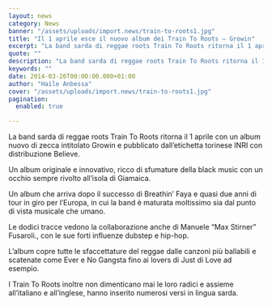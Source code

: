 ```yaml
---
layout: news
category: News
banner: "/assets/uploads/import.news/train-to-roots1.jpg"
title: "Il 1 aprile esce il nuovo album dei Train To Roots – Growin"
excerpt: "La band sarda di reggae roots Train To Roots ritorna il 1 aprile con un album nuovo di zecca intitolato Growin e pubblicato dall’etichetta torinese INRI con distribuzione Believe. Un album originale e innovativo, ricco di sfumature della black music con un occhio sempre rivolto all’isola di Giamaica. Un album che arriva dopo il successo [&hellip"
quote: ""
description: "La band sarda di reggae roots Train To Roots ritorna il 1 aprile con un album nuovo di zecca intitolato Growin e pubblicato dall’etichetta torinese INRI con distribuzione Believe. Un album originale e innovativo, ricco di sfumature della black music con un occhio sempre rivolto all’isola di Giamaica. Un album che arriva dopo il successo [&hellip"
keywords: ""
date: 2014-03-26T00:00:00.000+01:00
author: "Haile Anbessa"
cover: "/assets/uploads/import.news/train-to-roots1.jpg"
pagination:
  enabled: true

---
```


[](https://hotmc.com/wp-content/uploads/2014/03/train-to-roots1.jpg)

La band sarda di reggae roots Train To Roots ritorna il 1 aprile con un album nuovo di zecca intitolato Growin e pubblicato dall’etichetta torinese INRI con distribuzione Believe.

Un album originale e innovativo, ricco di sfumature della black music con un occhio sempre rivolto all’isola di Giamaica.

Un album che arriva dopo il successo di Breathin’ Faya e quasi due anni di tour in giro per l’Europa, in cui la band è maturata moltissimo sia dal punto di vista musicale che umano.

Le dodici tracce vedono la collaborazione anche di Manuele “Max Stirner” Fusaroli., con le sue forti influenze dubstep e hip-hop.

L’album copre tutte le sfaccettature del reggae dalle canzoni più ballabili e scatenate come Ever e No Gangsta fino ai lovers di Just di Love ad esempio.

I Train To Roots inoltre non dimenticano mai le loro radici e assieme all’italiano e all’inglese, hanno inserito numerosi versi in lingua sarda.